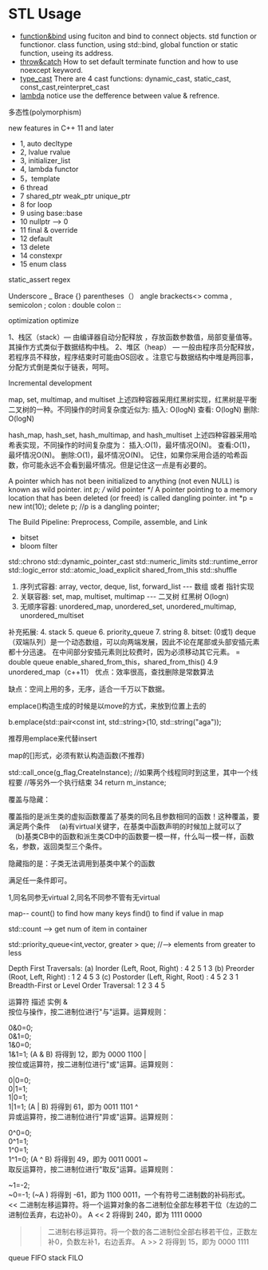 STL Usage 
=============================================
* [function&bind](callback) using fuciton and bind to connect objects. std function or functionor. class function, using std::bind, global function or static function, useing its address.
* [throw&catch](throwcatch) How to set default terminate function and how to use noexcept keyword.
* [type_cast](cast) There are 4 cast functions: dynamic_cast, static_cast, const_cast,reinterpret_cast
* [lambda](lambda) notice use the defference between value & refrence.  

多态性(polymorphism)

new features in C++ 11 and later
* 1, auto decltype
* 2, lvalue rvalue
* 3, initializer_list
* 4, lambda functor
* 5，template
* 6 thread
* 7 shared_ptr weak_ptr  unique_ptr
* 8 for loop
* 9 using base::base  
* 10 nullptr --> 0
* 11 final & override
* 12 default
* 13 delete 
* 14 constexpr
* 15 enum class

static_assert    regex

Underscore _ Brace {} parentheses（）  angle brackects<>
comma , semicolon ;  colon : double colon ::

 optimization optimize

1、栈区（stack）— 由编译器自动分配释放 ，存放函数参数值，局部变量值等。其操作方式类似于数据结构中栈。
2、堆区（heap） — 一般由程序员分配释放， 若程序员不释放，程序结束时可能由OS回收 。注意它与数据结构中堆是两回事，分配方式倒是类似于链表，呵呵。

Incremental development


map, set, multimap, and multiset
上述四种容器采用红黑树实现，红黑树是平衡二叉树的一种。不同操作的时间复杂度近似为:
插入: O(logN)
查看: O(logN)
删除: O(logN)

hash_map, hash_set, hash_multimap, and hash_multiset
上述四种容器采用哈希表实现，不同操作的时间复杂度为：
插入:O(1)，最坏情况O(N)。
查看:O(1)，最坏情况O(N)。
删除:O(1)，最坏情况O(N)。
记住，如果你采用合适的哈希函数，你可能永远不会看到最坏情况。但是记住这一点是有必要的。


A pointer which has not been initialized to anything (not even NULL) is known as wild pointer.
int *p;  /* wild pointer */
A pointer pointing to a memory location that has been deleted (or freed) is called dangling pointer.
int *p = new int(10);
delete p; //p is a dangling pointer;

The Build Pipeline: Preprocess, Compile, assemble, and Link

  - bitset
  - bloom filter


  std::chrono
  std::dynamic_pointer_cast
  std::numeric_limits
  std::runtime_error
  std::logic_error
  std::atomic_load_explicit
  shared_from_this
  std::shuffle
1. 序列式容器: array, vector, deque, list, forward_list --- 数组 或者 指针实现
2. 关联容器: set, map, multiset, multimap --- 二叉树 红黑树 O(logn)
3. 无顺序容器: unordered_map, unordered_set, unordered_multimap, unordered_multiset

补充拓展:
4. stack
5. queue
6. priority_queue
7. string
8. bitset: (0或1)
  deque（双端队列）是一个动态数组，可以向两端发展，因此不论在尾部或头部安插元素都十分迅速。 在中间部分安插元素则比较费时，因为必须移动其它元素。 = double queue
enable_shared_from_this，shared_from_this()
  4.9 unordered_map（c++11）
优点：效率很高，查找删除是常数算法

缺点：空间上用的多，无序，适合一千万以下数据。


emplace()构造生成的时候是以move的方式，来放到位置上去的

b.emplace(std::pair<const int, std::string>(10, std::string("aga"));

推荐用emplace来代替insert

map的[]形式，必须有默认构造函数(不推荐)


 std::call_once(g_flag,CreateInstance); //如果两个线程同时到这里，其中一个线程要
                                                   //等另外一个执行结束
 34         return m_instance;         


 覆盖与隐藏：

覆盖指的是派生类的虚拟函数覆盖了基类的同名且参数相同的函数！这种覆盖，要满足两个条件
　(a)有virtual关键字，在基类中函数声明的时候加上就可以了
　(b)基类CB中的函数和派生类CD中的函数要一模一样，什么叫一模一样，函数名，参数，返回类型三个条件。

隐藏指的是：子类无法调用到基类中某个的函数

满足任一条件即可。

1,同名同参无virtual
2,同名不同参不管有无virtual


map-- count() to find how many keys
      find() to find if value in map

std::count --> get num of item in container

 std::priority_queue<int,vector<int>, greater<int> > que; //--> elements from greater to less


 Depth First Traversals: 
(a) Inorder (Left, Root, Right) : 4 2 5 1 3 
(b) Preorder (Root, Left, Right) : 1 2 4 5 3 
(c) Postorder (Left, Right, Root) : 4 5 2 3 1
Breadth-First or Level Order Traversal: 1 2 3 4 5 


运算符	描述	实例
&	
按位与操作，按二进制位进行"与"运算。运算规则：

0&0=0;   
0&1=0;    
1&0=0;     
1&1=1;	(A & B) 将得到 12，即为 0000 1100
|	
按位或运算符，按二进制位进行"或"运算。运算规则：

0|0=0;   
0|1=1;   
1|0=1;    
1|1=1;	(A | B) 将得到 61，即为 0011 1101
^	
异或运算符，按二进制位进行"异或"运算。运算规则：

0^0=0;   
0^1=1;   
1^0=1;  
1^1=0;	(A ^ B) 将得到 49，即为 0011 0001
~	
取反运算符，按二进制位进行"取反"运算。运算规则：

~1=-2;   
~0=-1;	(~A ) 将得到 -61，即为 1100 0011，一个有符号二进制数的补码形式。
<<	二进制左移运算符。将一个运算对象的各二进制位全部左移若干位（左边的二进制位丢弃，右边补0）。	A << 2 将得到 240，即为 1111 0000
>>	二进制右移运算符。将一个数的各二进制位全部右移若干位，正数左补0，负数左补1，右边丢弃。	A >> 2 将得到 15，即为 0000 1111


queue FIFO 
stack FILO